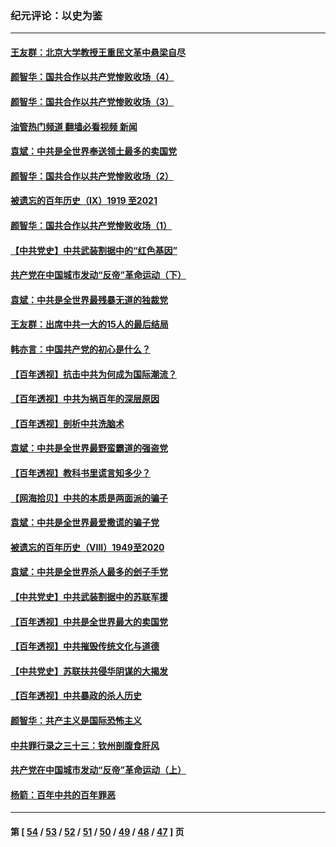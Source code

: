 ### 纪元评论：以史为鉴
---
#### [王友群：北京大学教授王重民文革中悬梁自尽](../../pages/nsc1028/n13084645.md?07140330) 
#### [颜智华：国共合作以共产党惨败收场（4）](../../pages/nsc1028/n13082967.md?07140330) 
#### [颜智华：国共合作以共产党惨败收场（3）](../../pages/nsc1028/n13081595.md?07140330) 
#### [油管热门频道 翻墙必看视频 新闻](ok?07140330)
#### [袁斌：中共是全世界奉送领土最多的卖国党](../../pages/nsc1028/n13080359.md?07140330) 
#### [颜智华：国共合作以共产党惨败收场（2）](../../pages/nsc1028/n13079964.md?07140330) 
#### [被遗忘的百年历史（Ⅸ）1919 至2021](../../pages/nsc1028/n13048246.md?07140330) 
#### [颜智华：国共合作以共产党惨败收场（1）](../../pages/nsc1028/n13078336.md?07140330) 
#### [【中共党史】中共武装割据中的“红色基因”](../../pages/nsc1028/n13074576.md?07140330) 
#### [共产党在中国城市发动“反帝”革命运动（下）](../../pages/nsc1028/n13076119.md?07140330) 
#### [袁斌：中共是全世界最残暴无道的独裁党](../../pages/nsc1028/n13068366.md?07140330) 
#### [王友群：出席中共一大的15人的最后结局](../../pages/nsc1028/n13067282.md?07140330) 
#### [韩亦言：中国共产党的初心是什么？](../../pages/nsc1028/n13065420.md?07140330) 
#### [【百年透视】抗击中共为何成为国际潮流？](../../pages/nsc1028/n13065845.md?07140330) 
#### [【百年透视】中共为祸百年的深层原因](../../pages/nsc1028/n13065827.md?07140330) 
#### [【百年透视】剖析中共洗脑术](../../pages/nsc1028/n13064830.md?07140330) 
#### [袁斌：中共是全世界最野蛮霸道的强盗党](../../pages/nsc1028/n13064758.md?07140330) 
#### [【百年透视】教科书里谎言知多少？](../../pages/nsc1028/n13064563.md?07140330) 
#### [【网海拾贝】中共的本质是两面派的骗子](../../pages/nsc1028/n13062711.md?07140330) 
#### [袁斌：中共是全世界最爱撒谎的骗子党](../../pages/nsc1028/n13062650.md?07140330) 
#### [被遗忘的百年历史（VIII）1949至2020](../../pages/nsc1028/n13048188.md?07140330) 
#### [袁斌：中共是全世界杀人最多的刽子手党](../../pages/nsc1028/n13059947.md?07140330) 
#### [【中共党史】中共武装割据中的苏联军援](../../pages/nsc1028/n13058998.md?07140330) 
#### [【百年透视】中共是全世界最大的卖国党](../../pages/nsc1028/n13014567.md?07140330) 
#### [【百年透视】中共摧毁传统文化与道德](../../pages/nsc1028/n13057253.md?07140330) 
#### [【中共党史】苏联扶共侵华阴谋的大揭发](../../pages/nsc1028/n13056050.md?07140330) 
#### [【百年透视】中共暴政的杀人历史](../../pages/nsc1028/n13051791.md?07140330) 
#### [颜智华：共产主义是国际恐怖主义](../../pages/nsc1028/n13052583.md?07140330) 
#### [中共罪行录之三十三：钦州剖腹食肝风](../../pages/nsc1028/n13050342.md?07140330) 
#### [共产党在中国城市发动“反帝”革命运动（上）](../../pages/nsc1028/n13050025.md?07140330) 
#### [杨箭：百年中共的百年罪恶](../../pages/nsc1028/n13049996.md?07140330) 

---
#### 第 [ [54](./54.md?07140330) / [53](./53.md?07140330) / [52](./52.md?07140330) / [51](./51.md?07140330) / [50](./50.md?07140330) / [49](./49.md?07140330) / [48](./48.md?07140330) / [47](./47.md?07140330) ] 页
